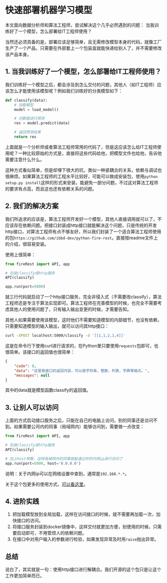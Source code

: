 # 快速部署机器学习模型

本文面向数据分析师和算法工程师，尝试解决这个几乎必然遇到的问题： 当我训练好了一个模型，怎么部署给IT工程师使用？

当然还必须具备的是，部署应该足够简单，且无需修改模型本身的代码，就像工厂生产了一个产品，只需要在外部套上一个包装盒就能快递给别人了，并不需要修改该产品本身。


## 1. 当我训练好了一个模型，怎么部署给IT工程师使用？

我们训练好一个模型之后，都会涉及到怎么交付的问题，其他人（如IT工程师）应该怎么才能使用该模型呢？例如我们训练好的分类模型如下：

```python
def classify(data):
    # 加载模型
    model = load_model()

    # 对数据进行预测
    res = model.predict(data)

    # 返回预测结果
    return res
```

上面就是一个分析师或者算法工程师常用的代码了，但是这应该怎么给IT工程师使用呢？一种比较原始的方式是，直接将这些代码给他，把模型文件也给他，告诉他需要注意什么什么。

这种方式看似简单，但是却埋下很大的坑，类似一种紧耦合的关系，依赖与调试也很麻烦。如果算法工程师的工程水平比较好，可能可以做成安装包，使用`python setup.py install`这样的形式来安装，能避免一部分问题，不过这对算法工程师的要求有点高，而且这也还有依赖关系的问题。

## 2. 我们的解决方案

我们所追求的应该是，算法工程师开发好一个模型，其他人直接调用就可以了，不应该存在依赖问题。把接口封装成http接口就能解决这个问题，只是传统的开发http接口，对算法工程师有点不够友好，所以我们封装了一个适合算法工程师使用的包`https://github.com/ibbd-dev/python-fire-rest`。直接按readme文件上的介绍，很容易安装。

使用上很简单：

```python
from fireRest import API, app

# 包装classify成http服务
API(classify)

app.run(port=5000)
```

就三行代码就启动了一个http接口服务，完全非侵入式（不需要改classify），算法工程师还是专注于算法实现即可。算法工程师在完善模型的时候，也完全不需要考虑其他人的使用问题了，只有输入输出变更的时候，才需要告知。

其他人如果需要使用该模型，这时他们不需要知道模型的内部细节，也没有依赖，只需要知道模型的输入输出，就可以访问其http接口：

```sh
curl -XPOST localhost:5000/classify -d '[[1,1,2,1,4]]'
```

这是在命令行下使用curl进行请求的，在Python里只要使用`requests`包即可，也很简单。该接口的返回值也很简单：

```json
{
    "code": 0,
    "data": "这里是接口的返回内容，可以是字符串，整数，列表，字典等格式。",
    "messages": null
}
```

其中的data就是模型函数classify的返回值。

## 3. 让别人可以访问

上面的方式启动接口服务之后，只能在自己的电脑上访问，别的同事还是访问不到。如果需要公司内的同事（局域网内）能够访问到，需要做一点改变：

```python
from fireRest import API, app

# 包装classify成http服务
API(classify)

# 加上host参数，这样局域网内的同事就能通过你的内网ip进行访问了
app.run(port=5000, host='0.0.0.0')
```

说明：关于内网ip可以在网络设置中查到，通常是`192.168.*.*`。

关于这个包更多的使用方式，[可以看这里](https://github.com/ibbd-dev/python-fire-rest)。

## 4. 进阶实践

1. 把加载模型放到全局加载，这样在访问接口的时候，就不需要再加载一次，加快接口的访问。
2. 将接口服务封装到docker镜像中，这样交付就更加方便，别使用的时候，只需要启动即可，不用管烦人的依赖问题。
3. 在接口中对用户输入的参数进行检验，如果发现异常及时用`raise`抛出异常。

## 总结

说白了，其实就是一句：使用http接口进行解耦合。我们开源的这个包只是让这个工作更加简单而已。

